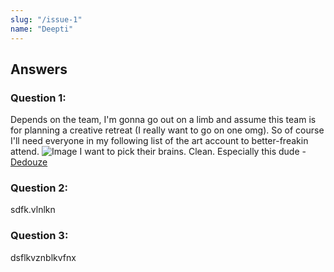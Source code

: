 ```yaml
---
slug: "/issue-1"
name: "Deepti"
---
```


## Answers

### Question 1:
Depends on the team, I'm gonna go out on a limb and assume this team is for planning a creative retreat (I really want to go on one omg). So of course I'll need everyone in my following list of the art account to better-freakin attend. ![Image](../images/20240326_145714.jpg) I want to pick their brains. Clean. Especially this dude - [Dedouze](https://www.instagram.com/dedouze?igsh=ZjFpbXM2MzBodDdr)

### Question 2:
sdfk.vlnlkn

### Question 3:
dsflkvznblkvfnx
